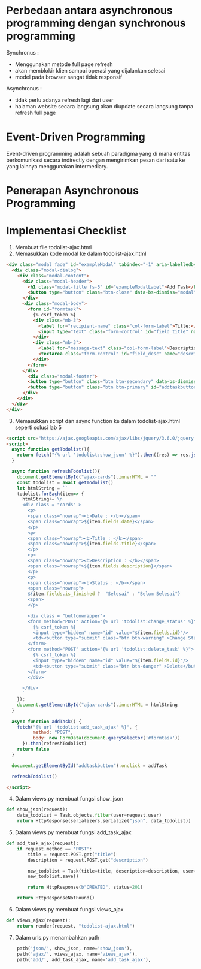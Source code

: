 # Perbedaan antara asynchronous programming dengan synchronous programming
Synchronus :  
- Menggunakan metode full page refresh
- akan memblokir klien sampai operasi yang dijalankan selesai
- model pada browser sangat tidak responsif

Asynchronus : 
- tidak perlu adanya refresh lagi dari user
- halaman website secara langsung akan diupdate secara langsung tanpa refresh full page

# Event-Driven Programming
Event-driven programming adalah sebuah paradigma yang di mana entitas berkomunikasi secara indirectly dengan mengirimkan pesan dari satu ke yang lainnya menggunakan intermediary.

# Penerapan Asynchronous Programming

# Implementasi Checklist
1. Membuat file todolist-ajax.html
2. Memasukkan kode modal ke dalam todolist-ajax.html
```html
<div class="modal fade" id="exampleModal" tabindex="-1" aria-labelledby="exampleModalLabel" aria-hidden="true">
  <div class="modal-dialog">
    <div class="modal-content">
      <div class="modal-header">
        <h1 class="modal-title fs-5" id="exampleModalLabel">Add Task</h1>
        <button type="button" class="btn-close" data-bs-dismiss="modal" aria-label="Close"></button>
      </div>
      <div class="modal-body">
        <form id="formtask">
          {% csrf_token %}
          <div class="mb-3">
            <label for="recipient-name" class="col-form-label">Title:</label>
            <input type="text" class="form-control" id="field_title" name="title">
          </div>
          <div class="mb-3">
            <label for="message-text" class="col-form-label">Description:</label>
            <textarea class="form-control" id="field_desc" name="description"></textarea>
          </div>
        </form>
      </div>
        <div class="modal-footer">
        <button type="button" class="btn btn-secondary" data-bs-dismiss="modal">Close</button>
        <button type="button" class="btn btn-primary" id="addtaskbutton" data-bs-dismiss="modal">Confirm</button>
      </div>
    </div>
  </div>
</div>
```

3. Memasukkan script dan async function ke dalam todolist-ajax.html seperti solusi lab 5
```html
<script src="https://ajax.googleapis.com/ajax/libs/jquery/3.6.0/jquery.min.js"></script>
<script>
  async function getTodolist(){
    return fetch("{% url 'todolist:show_json' %}").then((res) => res.json())
  }

  async function refreshTodolist(){
    document.getElementById("ajax-cards").innerHTML = ""
    const todolist = await getTodolist()
    let htmlString = ``
    todolist.forEach(item=> {
      htmlString+=`\n
      <div class = "cards" >
        <p>
        <span class="nowrap"><b>Date : </b></span>
        <span class="nowrap">${item.fields.date}</span>
        </p>
        <p>
        <span class="nowrap"><b>Title : </b></span>
        <span class="nowrap">${item.fields.title}</span>
        </p>
        <p>
        <span class="nowrap"><b>Description : </b></span>
        <span class="nowrap">${item.fields.description}</span>
        </p>
        <p>
        <span class="nowrap"><b>Status : </b></span>
        <span class="nowrap">
        ${item.fields.is_finished ?  "Selesai" : "Belum Selesai"}
        <span>
        </p>

        <div class = "buttonwrapper">
        <form method="POST" action="{% url 'todolist:change_status' %}">
          {% csrf_token %}
          <input type="hidden" name="id" value="${item.fields.id}"/>
          <td><button type="submit" class="btn btn-warning" >Change Status</button></td>
        </form>
        <form method="POST" action="{% url 'todolist:delete_task' %}">
          {% csrf_token %}
          <input type="hidden" name="id" value="${item.fields.id}"/>
          <td><button type="submit" class="btn btn-danger" >Delete</button></td>
        </form>
        </div>

      </div>
      `
    });
    document.getElementById("ajax-cards").innerHTML = htmlString
  }
  
  async function addTask() {
    fetch("{% url 'todolist:add_task_ajax' %}", {
          method: "POST",
          body: new FormData(document.querySelector('#formtask'))
      }).then(refreshTodolist)
    return false
  }

  document.getElementById("addtaskbutton").onclick = addTask

  refreshTodolist()

</script>
```

4. Dalam views.py membuat fungsi show_json
```py
def show_json(request):
    data_todolist = Task.objects.filter(user=request.user)
    return HttpResponse(serializers.serialize("json", data_todolist))
```
5. Dalam views.py membuat fungsi add_task_ajax
```py
def add_task_ajax(request):
    if request.method == 'POST':
        title = request.POST.get("title")
        description = request.POST.get("description")

        new_todolist = Task(title=title, description=description, user=request.user)
        new_todolist.save()

        return HttpResponse(b"CREATED", status=201)

    return HttpResponseNotFound()
```

6. Dalam views.py membuat fungsi views_ajax
```py
def views_ajax(request):
    return render(request, "todolist-ajax.html")
```

7. Dalam urls.py menambahkan path 
```py
    path('json/', show_json, name='show_json'),
    path('ajax/', views_ajax, name='views_ajax'),
    path('add/', add_task_ajax, name='add_task_ajax'),
```
